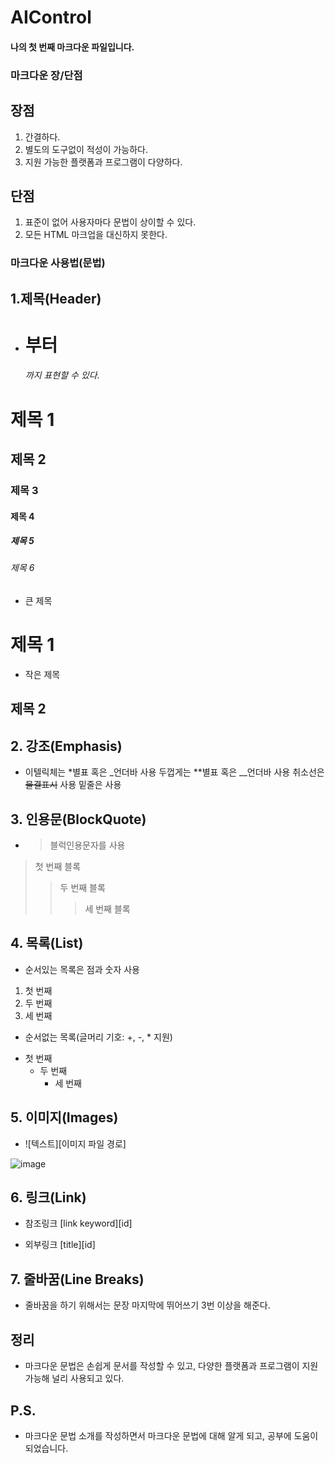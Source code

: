# AIControl

#### 나의 첫 번째 마크다운 파일입니다.

### 마크다운 장/단점
## 장점
1. 간결하다.
2. 별도의 도구없이 적성이 가능하다.
3. 지원 가능한 플랫폼과 프로그램이 다양하다.

## 단점
1. 표준이 없어 사용자마다 문법이 상이할 수 있다.
2. 모든 HTML 마크업을 대신하지 못한다.

### 마크다운 사용법(문법)

## 1.제목(Header)
  
  + <h1>부터 <h6>까지 표현할 수 있다.
  # 제목 1
  ## 제목 2
  ### 제목 3
  #### 제목 4
  ##### 제목 5
  ###### 제목 6
  
  + 큰 제목
  
  제목 1
  ======
  
  + 작은 제목
  
  제목 2
  ------
  
## 2. 강조(Emphasis)
  
  + 이텔릭체는 *별표 혹은 _언더바 사용
  두껍게는 **별표 혹은 __언더바 사용
  취소선은 ~~물결표시~~ 사용
  밑줄은 <u></u> 사용
   
## 3. 인용문(BlockQuote)
  + >블럭인용문자를 사용
  
  > 첫 번째 블록
  >> 두 번째 블록
  >>> 세 번째 블록
  
## 4. 목록(List)
  + 순서있는 목록은 점과 숫자 사용
  
  1. 첫 번째
  2. 두 번째
  3. 세 번째
  
  + 순서없는 목록(글머리 기호: +, -, * 지원)
  
  * 첫 번째
    * 두 번째
      * 세 번째
      
## 5. 이미지(Images)
  
  * ![텍스트][이미지 파일 경로]
  
![image](https://user-images.githubusercontent.com/112451664/191161428-d56107a3-36a5-436f-b890-818171438626.png)
  
## 6. 링크(Link)
  
  * 참조링크 [link keyword][id]
  
  * 외부링크 [title][id]
  
## 7. 줄바꿈(Line Breaks) 
  
  * 줄바꿈을 하기 위해서는 문장 마지막에 뛰어쓰기 3번 이상을 해준다.
  
  
## 정리
  
  * 마크다운 문법은 손쉽게 문서를 작성할 수 있고, 다양한 플랫폼과 프로그램이 지원 가능해 널리 사용되고 있다.
  
  
## P.S.
  * 마크다운 문법 소개를 작성하면서 마크다운 문법에 대해 알게 되고, 공부에 도움이 되었습니다.
  
  
  

    
  
  
